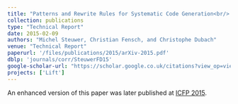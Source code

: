 ```yaml
---
title: "Patterns and Rewrite Rules for Systematic Code Generation<br/> <span style=\"font-size: 75%;\">From High-Level Functional Patterns to High-Performance Opencl Code</span>"
collection: publications
type: "Technical Report"
date: 2015-02-09
authors: "Michel Steuwer, Christian Fensch, and Christophe Dubach"
venue: "Technical Report"
paperurl: '/files/publications/2015/arXiv-2015.pdf'
dblp: 'journals/corr/SteuwerFD15'
google-scholar-url: "https://scholar.google.co.uk/citations?view_op=view_citation&hl=en&user=XdXJRZEAAAAJ&cstart=20&citation_for_view=XdXJRZEAAAAJ:mVmsd5A6BfQC"
projects: ['Lift']
---
```


An enhanced version of this paper was later published at [ICFP 2015](/publications/2015/ICFP/).
